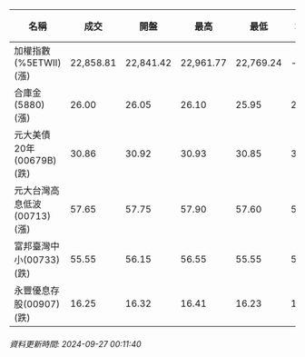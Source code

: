 | 名稱 | 成交 | 開盤 | 最高 | 最低 | 均價 | 成交金額(億) | 昨收 | 漲跌幅 | 漲跌 | 總量 | 昨量 | 振幅 |
| -------- | -------- | -------- | -------- |-------- | -------- | -------- |-------- |-------- |-------- | -------- | -------- |-------- |
|加權指數(%5ETWII) (漲)|22,858.81|22,841.42|22,961.77|22,769.24|-|4,342.43|22,761.60|0.43%|97.21|9,095,453|0|0.85%|
|合庫金(5880) (漲)|26.00|26.05|26.10|25.95|26.04|2.49|25.95|0.19%|0.05|9,568|11,050|0.58%|
|元大美債20年(00679B) (跌)|30.86|30.92|30.93|30.85|30.88|37.35|31.02|0.52%|0.16|120,957|89,338|0.26%|
|元大台灣高息低波(00713) (漲)|57.65|57.75|57.90|57.60|57.74|4.64|57.55|0.17%|0.10|8,045|9,812|0.52%|
|富邦臺灣中小(00733) (跌)|55.55|56.15|56.55|55.55|56.04|0.622|55.95|0.71%|0.40|1,110|1,160|1.79%|
|永豐優息存股(00907) (跌)|16.25|16.32|16.41|16.23|16.33|0.645|16.27|0.12%|0.02|3,951|4,160|1.11%|
###### 資料更新時間: 2024-09-27 00:11:40
